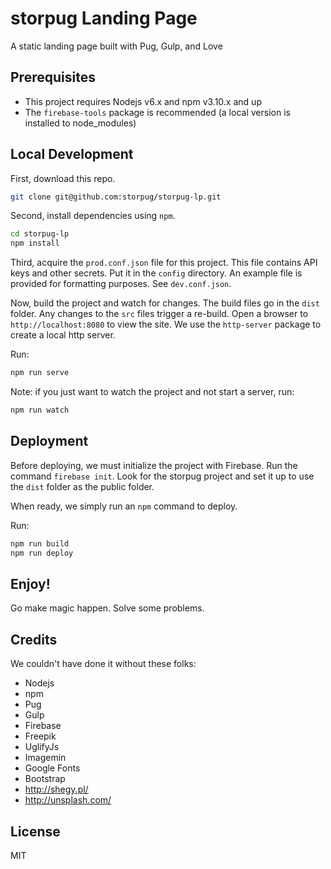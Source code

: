 # storpug Landing Page

A static landing page built with Pug, Gulp, and Love

## Prerequisites

* This project requires Nodejs v6.x and npm v3.10.x and up
* The `firebase-tools` package is recommended (a local version is installed to node_modules)

## Local Development

First, download this repo.

```bash
git clone git@github.com:storpug/storpug-lp.git
```

Second, install dependencies using `npm`.

```bash
cd storpug-lp
npm install
```

Third, acquire the `prod.conf.json` file for this project. This file contains API keys and other secrets. Put it in the `config` directory. An example file is provided for formatting purposes. See `dev.conf.json`.

Now, build the project and watch for changes. The build files go in the `dist` folder. Any changes to the `src` files trigger a re-build. Open a browser to `http://localhost:8080` to view the site. We use the `http-server` package to create a local http server.

Run:

```bash
npm run serve
```

Note: if you just want to watch the project and not start a server, run:

```bash
npm run watch
```

## Deployment

Before deploying, we must initialize the project with Firebase. Run the command `firebase init`. Look for the storpug project and set it up to use the `dist` folder as the public folder.

When ready, we simply run an `npm` command to deploy. 

Run:

```bash
npm run build
npm run deploy
```

## Enjoy!

Go make magic happen. Solve some problems. 

## Credits

We couldn't have done it without these folks:

* Nodejs
* npm
* Pug
* Gulp
* Firebase
* Freepik
* UglifyJs
* Imagemin
* Google Fonts
* Bootstrap
* http://shegy.pl/
* http://unsplash.com/

## License

MIT